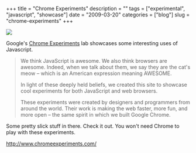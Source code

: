 +++
title = "Chrome Experiments"
description = ""
tags = ["experimental", "javascript", "showcase"]
date = "2009-03-20"
categories = ["blog"]
slug = "chrome-experiments"
+++



  <div class="notebook-screenshot"><a href="http://www.chromeexperiments.com/"><img src="/media/bluga/wt49c3a3c0b4f35.jpg"/></a></div><p>Google's <a href="http://www.chromeexperiments.com/">Chrome Experiments</a> lab showcases some interesting uses of Javascript. </p>
<blockquote><p>We think JavaScript is awesome. We also think browsers are awesome. Indeed, when we talk about them, we say they are the cat's meow – which is an American expression meaning AWESOME.</p>
<p>In light of these deeply held beliefs, we created this site to showcase cool experiments for both JavaScript and web browsers.</p>
<p>These experiments were created by designers and programmers from around the world. Their work is making the web faster, more fun, and more open – the same spirit in which we built Google Chrome.</p></blockquote>
<p>Some pretty slick stuff in there. Check it out. You won't need Chrome to play with these experiments.</p>
    
  <a href="http://www.chromeexperiments.com/">http://www.chromeexperiments.com/</a>
